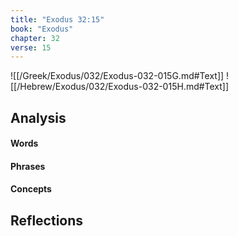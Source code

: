 ```yaml
---
title: "Exodus 32:15"
book: "Exodus"
chapter: 32
verse: 15
---
```

![[/Greek/Exodus/032/Exodus-032-015G.md#Text]]
![[/Hebrew/Exodus/032/Exodus-032-015H.md#Text]]

## Analysis

#### Words

#### Phrases

#### Concepts

## Reflections
